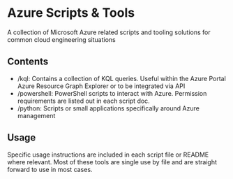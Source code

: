 # Azure Scripts & Tools

A collection of Microsoft Azure related scripts and tooling solutions for common cloud engineering situations

## Contents

- /kql: Contains a collection of KQL queries. Useful within the Azure Portal Azure Resource Graph Explorer or to be integrated via API
- /powershell: PowerShell scripts to interact with Azure. Permission requirements are listed out in each script doc.
- /python: Scripts or small applications specifically around Azure management


## Usage

Specific usage instructions are included in each script file or README where relevant. Most of these tools are single use by file and are straight forward
to use in most cases. 
